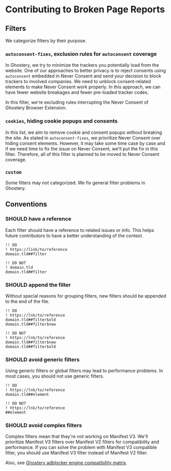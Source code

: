 # Contributing to Broken Page Reports

## Filters

We categorize filters by their purpose.

### `autoconsent-fixes`, exclusion rules for `autoconsent` coverage

In Ghostery, we try to minimize the trackers you potentially load from the website.
One of our approaches to better privacy is to reject consents using `autoconsent` embedded in Never Consent and send your decision to block trackers to involved companies.
We need to unblock consent-related elements to make Never Consent work properly.
In this approach, we can have fewer website breakages and fewer pre-loaded tracker codes.

In this filter, we're excluding rules interrupting the Never Consent of Ghostery Browser Extension.

### `cookies`, hiding cookie popups and consents

In this list, we aim to remove cookie and consent popups without breaking the site.
As stated in `autoconsent-fixes`, we prioritize Never Consent over hiding consent elements.
However, it may take some time case by case and if we need time to fix the issue on Never Consent, we'll put the fix in this filter.
Therefore, all of this filter is planned to be moved to Never Consent coverage.

### `custom`

Some filters may not categorized.
We fix general filter problems in Ghostery.

## Conventions

### SHOULD have a reference

Each filter should have a reference to related issues or info.
This helps future contributors to have a better understanding of the context.

```adblock
!! DO
! https://link/to/reference
domain.tld##filter

!! DO NOT
! domain.tld
domain.tld##filter
```

### SHOULD append the filter

Without special reasons for grouping filters, new filters should be appended to the end of the file.

```adblock
!! DO
! https://lnk/to/reference
domain.tld##filter$old
domain.tld##filter$new

!! DO NOT
! https://lnk/to/reference
domain.tld##filter$new
domain.tld##filter$old
```

### SHOULD avoid generic filters

Using generic filters or global filters may lead to performance problems.
In most cases, you should not use generic filters.

```adblock
!! DO
! https://lnk/to/reference
domain.tld##element

!! DO NOT
! https://lnk/to/reference
##element
```

### SHOULD avoid complex filters

Complex filters mean that they're not working on Manifest V3.
We'll prioritize Manifest V3 filters over Manifest V2 filters for compatibility and performance.
If you can solve the problem with Manifest V3 compatible filter, you should use Manifest V3 filter instead of Manifest V2 filter.

Also, see [Ghostery adblocker engine compatibility matrix](https://github.com/ghostery/adblocker/wiki/Compatibility-Matrix).
